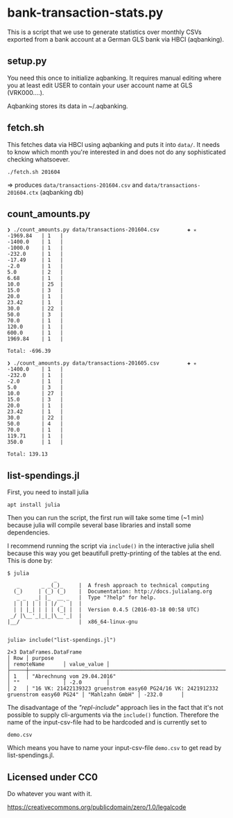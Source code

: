# bank-transaction-stats.py

This is a script that we use to generate statistics over monthly CSVs exported from a bank account at a German GLS bank via HBCI (aqbanking).

## setup.py

You need this once to initialize aqbanking. It requires manual editing where you at least edit USER to contain your user account name at GLS (VRK000....).

Aqbanking stores its data in ~/.aqbanking.

## fetch.sh

This fetches data via HBCI using aqbanking and puts it into `data/`. It needs to know which month you're interested in and does not do any sophisticated checking whatsoever.

    ./fetch.sh 201604

=> produces `data/transactions-201604.csv` and `data/transactions-201604.ctx` (aqbanking db)

## count_amounts.py

```
❯ ./count_amounts.py data/transactions-201604.csv         ✚ ✭
-1969.84   | 1   |     
-1400.0    | 1   |
-1000.0    | 1   |
-232.0     | 1   |
-17.49     | 1   |
-2.0       | 1   |
5.0        | 2   |
6.68       | 1   |
10.0       | 25  |
15.0       | 3   |
20.0       | 1   |
23.42      | 1   |
30.0       | 22  |
50.0       | 3   |
70.0       | 1   |
120.0      | 1   |
600.0      | 1   |
1969.84    | 1   |

Total: -696.39

❯ ./count_amounts.py data/transactions-201605.csv         ✚ ✭
-1400.0    | 1   |
-232.0     | 1   |
-2.0       | 1   |
5.0        | 3   |
10.0       | 27  |
15.0       | 3   |
20.0       | 1   |
23.42      | 1   |
30.0       | 22  |
50.0       | 4   |
70.0       | 1   |
119.71     | 1   |
350.0      | 1   |

Total: 139.13

```

## list-spendings.jl

First, you need to install julia
```
apt install julia
```

Then you can run the script, the first run will take some time (~1 min)
because julia will compile several base libraries and install some dependencies.

I recommend running the script via `include()` in the interactive julia shell
because this way you get beautifull pretty-printing of the tables at the end.
This is done by:

```
$ julia
               _
   _       _ _(_)_     |  A fresh approach to technical computing
  (_)     | (_) (_)    |  Documentation: http://docs.julialang.org
   _ _   _| |_  __ _   |  Type "?help" for help.
  | | | | | | |/ _` |  |
  | | |_| | | | (_| |  |  Version 0.4.5 (2016-03-18 00:58 UTC)
 _/ |\__'_|_|_|\__'_|  |  
|__/                   |  x86_64-linux-gnu


julia> include("list-spendings.jl")

2×3 DataFrames.DataFrame
│ Row │ purpose                                                                              │ remoteName      │ value_value │
├─────┼──────────────────────────────────────────────────────────────────────────────────────┼─────────────────┼─────────────┤
│ 1   │ "Abrechnung vom 29.04.2016"                                                          │ ""              │ -2.0        │
│ 2   │ "16 VK: 21422139323 gruenstrom easy60 PG24/16 VK: 2421912332 gruenstrom easy60 PG24" │ "Mahlzahn GmbH" │ -232.0      │

```

The disadvantage of the *"repl-include"* approach lies in the fact that it's not possible to supply cli-arguments via
the `include()` function. Therefore the name of the input-csv-file had to be hardcoded and is currently set to
```
demo.csv
```
Which means you have to name your input-csv-file `demo.csv` to get read by list-spendings.jl.

## Licensed under CC0

Do whatever you want with it.

https://creativecommons.org/publicdomain/zero/1.0/legalcode
